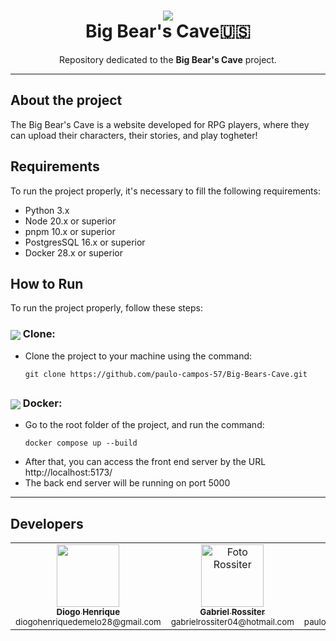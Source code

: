 <div align="center">
  <h1>
    <img src="https://skillicons.dev/icons?i=react,vite,typescript,python,flask,postgres,docker" /><br>Big Bear's Cave🇺🇸
  </h1>  
</div>
<p align="center">
  Repository dedicated to the <strong>Big Bear's Cave</strong> project.
</p>

---
## About the project
The Big Bear's Cave is a website developed for RPG players, where they can upload their characters, their stories, and play togheter!

## Requirements
To run the project properly, it's necessary to fill the following requirements:
<ul>
  <li>Python 3.x</li>
  <li>Node 20.x or superior</li>
  <li>pnpm 10.x or superior</li>
  <li>PostgresSQL 16.x or superior</li>
  <li>Docker 28.x or superior</li>
</ul>

## How to Run
To run the project properly, follow these steps:
<h3>
  <img src="https://skillicons.dev/icons?i=github" style="vertical-align: middle;" />
  Clone:
</h3>
<ul>
  <li>
    Clone the project to your machine using the command: 
    <dt>
    
    git clone https://github.com/paulo-campos-57/Big-Bears-Cave.git
  </dt>
  </li>
</ul>

## 

<h3>
  <img src="https://skillicons.dev/icons?i=docker" style="vertical-align: middle;" />
  Docker:
</h3>
<ul>
  <li>
    Go to the root folder of the project, and run the command:
    <dt>
    
    docker compose up --build
  </dt>
  </li>
  <li>After that, you can access the front end server by the URL http://localhost:5173/</li>
  <li>The back end server will be running on port 5000</li>
</ul>

---

## Developers
<div align="center">
  <table>
    <tr>
      <td align="center">
        <a href="https://github.com/DiogoHMC" target="_blank">
          <img src="https://avatars.githubusercontent.com/u/116087739?v=4" width="100px; alt="Foto Diogo"/><br>
          <sub>
            <b>Diogo Henrique</b>
          </sub>
        </a>
        <br>
        <sub>diogohenriquedemelo28@gmail.com</sub>
      </td>
        <td align="center">
        <a href="https://github.com/grossiter04" target="_blank">
          <img src="https://avatars.githubusercontent.com/u/116268469?v=4" width="100px;" alt="Foto Rossiter"/><br>
          <sub>
            <b>Gabriel Rossiter</b>
          </sub>
        </a>
        <br>
        <sub>gabrielrossiter04@hotmail.com</sub>
      </td>
          <td align="center">
        <a href="https://github.com/paulo-campos-57" target="_blank">
          <img src="https://avatars.githubusercontent.com/u/77108503?v=4" width="100px;" alt="Foto Paulo"/><br>
          <sub>
            <b>Paulo Campos</b>
          </sub>
        </a>
        <br>
        <sub>paulo.m.campos6601@gmail.com</sub>
      </td>
    </tr>
  </table>
</div>
